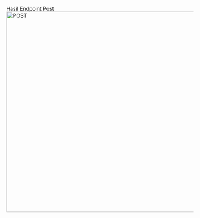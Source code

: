 Hasil Endpoint Post <img width="960" height="540" alt="POST" src="https://github.com/user-attachments/assets/00f09fd9-4c57-43e5-a1b7-be970bc0c7dc" />
